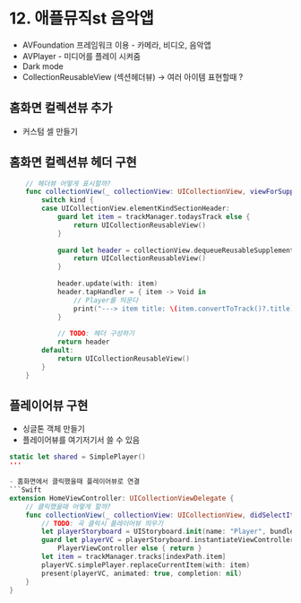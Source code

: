 # 12. 애플뮤직st 음악앱
- AVFoundation 프레임워크 이용 - 카메라, 비디오, 음악앱
- AVPlayer - 미디어를 플레이 시켜줌
- Dark mode
- CollectionReusableView (섹션헤더뷰) -> 여러 아이템 표현할때 ?

## 홈화면 컬렉션뷰 추가
- 커스텀 셀 만들기

## 홈화면 컬렉션뷰 헤더 구현

```Swift
    // 헤더뷰 어떻게 표시할까?
    func collectionView(_ collectionView: UICollectionView, viewForSupplementaryElementOfKind kind: String, at indexPath: IndexPath) -> UICollectionReusableView {
        switch kind {
        case UICollectionView.elementKindSectionHeader:
            guard let item = trackManager.todaysTrack else {
                return UICollectionReusableView()
            }
            
            guard let header = collectionView.dequeueReusableSupplementaryView(ofKind: kind, withReuseIdentifier: "TrackCollectionHeaderView", for: indexPath) as? TrackCollectionHeaderView else {
                return UICollectionReusableView()
            }
            
            header.update(with: item)
            header.tapHandler = { item -> Void in
                // Player를 띄운다
                print("---> item title: \(item.convertToTrack()?.title)")
            }
            
            // TODO: 헤더 구성하기
            return header
        default:
            return UICollectionReusableView()
        }
    }
```

## 플레이어뷰 구현
- 싱글톤 객체 만들기
- 플레이어뷰를 여기저기서 쓸 수 있음

```Swift
static let shared = SimplePlayer()
'''

- 홈화면에서 클릭했을때 플레이어뷰로 연결
```Swift
extension HomeViewController: UICollectionViewDelegate {
    // 클릭했을때 어떻게 할까?
    func collectionView(_ collectionView: UICollectionView, didSelectItemAt indexPath: IndexPath) {
        // TODO: 곡 클릭시 플레이어뷰 띄우기
        let playerStoryboard = UIStoryboard.init(name: "Player", bundle: nil)   // Player.storyboard 가져오기
        guard let playerVC = playerStoryboard.instantiateViewController(identifier: "PlayerViewController") as? // storyboard ID 가 identifier
            PlayerViewController else { return }
        let item = trackManager.tracks[indexPath.item]
        playerVC.simplePlayer.replaceCurrentItem(with: item)
        present(playerVC, animated: true, completion: nil)
    }
}
```
